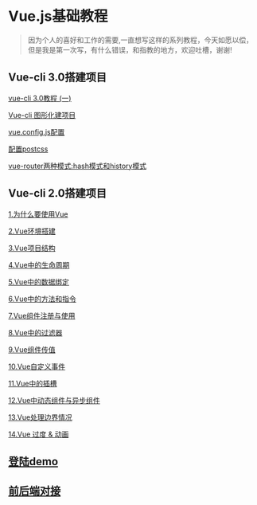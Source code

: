 # Vue.js基础教程

> 因为个人的喜好和工作的需要,一直想写这样的系列教程，今天如愿以偿，但是我是第一次写，有什么错误，和指教的地方，欢迎吐槽，谢谢!

## Vue-cli 3.0搭建项目
<a href="https://github.com/scnu-kevinkong/Vue.js-/issues/18" target="_blank">vue-cli 3.0教程 (一) </a>

<a href="https://github.com/scnu-kevinkong/Vue.js-/issues/20" target="_blank">Vue-cli 图形化建项目 </a>

<a href="https://github.com/scnu-kevinkong/Vue.js-/issues/21" target="_blank">vue.config.js配置 </a>

<a href="https://github.com/scnu-kevinkong/Vue.js-/issues/22" target="_blank">配置postcss </a>

<a href="https://github.com/scnu-kevinkong/Vue.js-/issues/19" target="_blank">vue-router两种模式:hash模式和history模式</a>

## Vue-cli 2.0搭建项目
<a href="https://github.com/scnu-kevinkong/Vue.js-/issues/1" target="_blank">1.为什么要使用Vue</a>

<a href="https://github.com/scnu-kevinkong/Vue.js-/issues/2" target="_blank">2.Vue环境搭建</a>

<a href="https://github.com/scnu-kevinkong/Vue.js-/issues/3" target="_blank">3.Vue项目结构</a>

<a href="https://github.com/scnu-kevinkong/Vue.js-/issues/4" target="_blank">4.Vue中的生命周期</a>

<a href="https://github.com/scnu-kevinkong/Vue.js-/issues/5" target="_blank">5.Vue中的数据绑定</a>

<a href="https://github.com/scnu-kevinkong/Vue.js-/issues/6" target="_blank">6.Vue中的方法和指令</a>

<a href="https://github.com/scnu-kevinkong/Vue.js-/issues/7" target="_blank">7.Vue组件注册与使用</a>

<a href="https://github.com/scnu-kevinkong/Vue.js-/issues/8" target="_blank">8.Vue中的过滤器</a>

<a href="https://github.com/scnu-kevinkong/Vue.js-/issues/9" target="_blank">9.Vue组件传值</a>

<a href="https://github.com/scnu-kevinkong/Vue.js-/issues/10" target="_blank">10.Vue自定义事件</a>

<a href="https://github.com/scnu-kevinkong/Vue.js-/issues/12" target="_blank">11.Vue中的插槽</a>

<a href="https://github.com/scnu-kevinkong/Vue.js-/issues/13" target="_blank">12.Vue中动态组件与异步组件</a>

<a href="https://github.com/scnu-kevinkong/Vue.js-/issues/14" target="_blank">13.Vue处理边界情况</a>

<a href="https://github.com/scnu-kevinkong/Vue.js-/issues/15" target="_blank">14.Vue 过度 & 动画</a>

## <a href="https://github.com/scnu-kevinkong/Vue.js-/issues/16" target="_blank">登陆demo</a>

## <a href="https://github.com/scnu-kevinkong/Vue.js-/issues/17" target="_blank">前后端对接</a>
